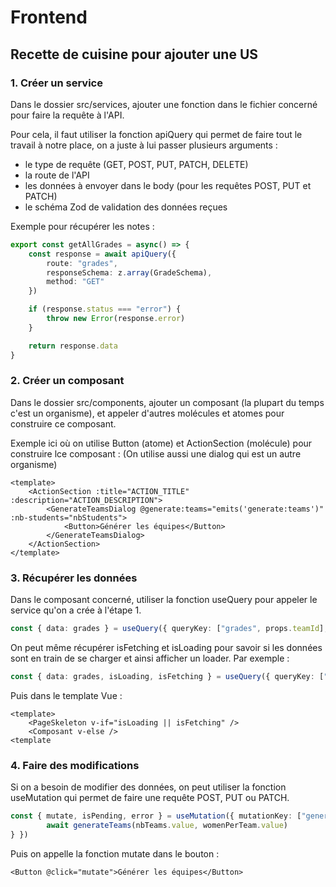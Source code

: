 # Frontend

## Recette de cuisine pour ajouter une US

### 1. Créer un service

Dans le dossier src/services, ajouter une fonction dans le fichier concerné pour faire la requête à l'API.

Pour cela, il faut utiliser la fonction apiQuery qui permet de faire tout le travail à notre place, on a juste à lui passer plusieurs arguments :
- le type de requête (GET, POST, PUT, PATCH, DELETE)
- la route de l'API
- les données à envoyer dans le body (pour les requêtes POST, PUT et PATCH)
- le schéma Zod de validation des données reçues

Exemple pour récupérer les notes :
```ts
export const getAllGrades = async() => {
	const response = await apiQuery({
		route: "grades",
		responseSchema: z.array(GradeSchema),
		method: "GET"
	})

	if (response.status === "error") {
		throw new Error(response.error)
	}

	return response.data
}
```

### 2. Créer un composant

Dans le dossier src/components, ajouter un composant (la plupart du temps c'est un organisme), et appeler d'autres molécules et atomes pour construire ce composant.

Exemple ici où on utilise Button (atome) et ActionSection (molécule) pour construire lce composant :
(On utilise aussi une dialog qui est un autre organisme)
```vue
<template>
	<ActionSection :title="ACTION_TITLE" :description="ACTION_DESCRIPTION">
		<GenerateTeamsDialog @generate:teams="emits('generate:teams')" :nb-students="nbStudents">
			<Button>Générer les équipes</Button>
		</GenerateTeamsDialog>
	</ActionSection>
</template>
```

### 3. Récupérer les données

Dans le composant concerné, utiliser la fonction useQuery pour appeler le service qu'on a crée à l'étape 1.
```ts
const { data: grades } = useQuery({ queryKey: ["grades", props.teamId], queryFn: getAllGrades })
```

On peut même récupérer isFetching et isLoading pour savoir si les données sont en train de se charger et ainsi afficher un loader.
Par exemple :
```ts
const { data: grades, isLoading, isFetching } = useQuery({ queryKey: ["grades", props.teamId], queryFn: getAllGrades })
```
Puis dans le template Vue :
```vue
<template>
    <PageSkeleton v-if="isLoading || isFetching" />
    <Composant v-else />
<template
```

### 4. Faire des modifications

Si on a besoin de modifier des données, on peut utiliser la fonction useMutation qui permet de faire une requête POST, PUT ou PATCH.
```ts
const { mutate, isPending, error } = useMutation({ mutationKey: ["generate-teams"], mutationFn: async() => {
        await generateTeams(nbTeams.value, womenPerTeam.value)
} })
```

Puis on appelle la fonction mutate dans le bouton :
```vue
<Button @click="mutate">Générer les équipes</Button>
```